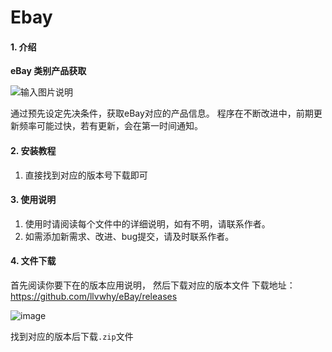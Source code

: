 # Ebay

#### 1. 介绍
 **eBay 类别产品获取** 

![输入图片说明](https://images.gitee.com/uploads/images/2021/0602/102505_3f595081_4811243.png "屏幕截图.png")

通过预先设定先决条件，获取eBay对应的产品信息。
程序在不断改进中，前期更新频率可能过快，若有更新，会在第一时间通知。


#### 2. 安装教程

1. 直接找到对应的版本号下载即可

#### 3. 使用说明

1.  使用时请阅读每个文件中的详细说明，如有不明，请联系作者。
2.  如需添加新需求、改进、bug提交，请及时联系作者。

#### 4. 文件下载

首先阅读你要下在的版本应用说明， 然后下载对应的版本文件
下载地址： https://github.com/llvwhy/eBay/releases

![image](https://user-images.githubusercontent.com/42863493/120889042-f4557000-c62d-11eb-92c3-f1e7623031b5.png)

找到对应的版本后下载`.zip`文件
